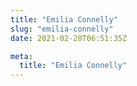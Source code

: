 ```yaml
---
title: "Emilia Connelly"
slug: "emilia-connelly"
date: 2021-02-20T06:51:35Z

meta:
  title: "Emilia Connelly"
---
```


